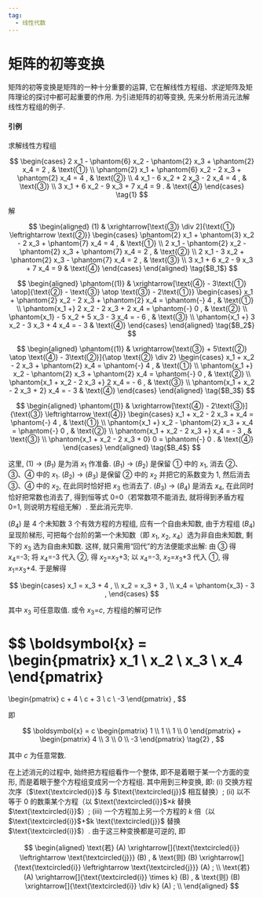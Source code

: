 ```yaml
---
tag:
  - 线性代数
---
```


# 矩阵的初等变换

矩阵的初等变换是矩阵的一种十分重要的运算, 它在解线性方程组、求逆矩阵及矩阵理论的探讨中都可起重要的作用. 为引进矩阵的初等变换, 先来分析用消元法解线性方程组的例子.

#### 引例

求解线性方程组

$$
\begin{cases}
           2  x_1 - \phantom{6} x_2 - \phantom{2} x_3 + \phantom{2} x_4 = 2 , & \text{①} \\
  \phantom{2} x_1 + \phantom{6} x_2 -          2  x_3 + \phantom{2} x_4 = 4 , & \text{②} \\
           4  x_1 -          6  x_2 +          2  x_3 -          2  x_4 = 4 , & \text{③} \\
           3  x_1 +          6  x_2 -          9  x_3 +          7  x_4 = 9 . & \text{④}
\end{cases}
\tag{1}
$$

解

$$
\begin{aligned}
  (1)
    & \xrightarrow[\text{③} \div 2]{\text{①} \leftrightarrow \text{②}}
      \begin{cases}
        \phantom{2} x_1 + \phantom{3} x_2 -          2  x_3 + \phantom{7} x_4 = 4 , & \text{①} \\
                 2  x_1 - \phantom{2} x_2 - \phantom{2} x_3 + \phantom{7} x_4 = 2 , & \text{②} \\
                 2  x_1 -          3  x_2 + \phantom{2} x_3 - \phantom{7} x_4 = 2 , & \text{③} \\
                 3  x_1 +          6  x_2 -          9  x_3 +          7  x_4 = 9   & \text{④}
      \end{cases}
\end{aligned}
\tag{$B_1$}
$$

$$
\begin{aligned}
  \phantom{(1)}
    & \xrightarrow[\text{④} - 3\text{①} \atop]{\text{②} - \text{③} \atop \text{③} - 2\text{①}}
      \begin{cases}
                 x_1  + \phantom{2} x_2 - 2 x_3 + \phantom{2} x_4 = \phantom{-} 4 , & \text{①} \\
        \phantom{x_1  +}         2  x_2 - 2 x_3 +          2  x_4 = \phantom{-} 0 , & \text{②} \\
        \phantom{x_1} -          5  x_2 + 5 x_3 -          3  x_4 =          -  6 , & \text{③} \\
        \phantom{x_1  +}         3  x_2 - 3 x_3 +          4  x_4 =          -  3   & \text{④}
      \end{cases}
\end{aligned}
\tag{$B_2$}
$$

$$
\begin{aligned}
  \phantom{(1)}
    & \xrightarrow[\text{③} + 5\text{②} \atop \text{④} - 3\text{②}]{\atop \text{②} \div 2}
      \begin{cases}
                 x_1 +  x_2 -          2  x_3 + \phantom{2} x_4 = \phantom{-} 4 , & \text{①} \\
        \phantom{x_1 +} x_2 - \phantom{2} x_3 + \phantom{2} x_4 = \phantom{-} 0 , & \text{②} \\
        \phantom{x_1 +  x_2 -          2  x_3 +}         2  x_4 =          -  6 , & \text{③} \\
        \phantom{x_1 +  x_2 -          2  x_3 +          2} x_4 =          -  3   & \text{④}
      \end{cases}
\end{aligned}
\tag{$B_3$}
$$

$$
\begin{aligned}
  \phantom{(1)}
    & \xrightarrow[\text{④} - 2\text{③}]{\text{③} \leftrightarrow \text{④}}
      \begin{cases}
                 x_1 +  x_2 -          2  x_3 +  x_4 = \phantom{-} 4 , & \text{①} \\
        \phantom{x_1 +} x_2 - \phantom{2} x_3 +  x_4 = \phantom{-} 0 , & \text{②} \\
        \phantom{x_1 +  x_2 -          2  x_3 +} x_4 =          -  3 , & \text{③} \\
        \phantom{x_1 +  x_2 -          2  x_3 + 0} 0 = \phantom{-} 0 . & \text{④}
      \end{cases}
\end{aligned}
\tag{$B_4$}
$$

这里, (1) → ($B_1$) 是为消 $x_1$ 作准备. ($B_1$) → ($B_2$) 是保留 ① 中的 $x_1$, 消去 ②、③、④ 中的 $x_1$. ($B_2$) → ($B_3$) 是保留 ② 中的 $x_2$ 并把它的系数变为 $1$, 然后消去 ③、④ 中的 $x_2$, 在此同时恰好把 $x_3$ 也消去了. ($B_3$) → ($B_4$) 是消去 $x_4$, 在此同时恰好把常数也消去了, 得到恒等式 $0$=$0$（若常数项不能消去, 就将得到矛盾方程 $0$=$1$, 则说明方程组无解）. 至此消元完毕.

($B_4$) 是 $4$ 个未知数 $3$ 个有效方程的方程组, 应有一个自由未知数, 由于方程组 ($B_4$) 呈现阶梯形, 可把每个台阶的第一个未知数（即 $x_1$, $x_2$, $x_4$）选为非自由未知数, 剩下的 $x_3$ 选为自由未知数. 这样, 就只需用“回代”的方法便能求出解: 由 ③ 得 $x_4$=-$3$; 将 $x_4$=-$3$ 代入 ②, 得 $x_2$=$x_3$+$3$; 以 $x_4$=-$3$, $x_2$=$x_3$+$3$ 代入 ①, 得 $x_1$=$x_3$+$4$. 于是解得

$$
\begin{cases}
  x_1 =          x_3  + 4 , \\
  x_2 =          x_3  + 3 , \\
  x_4 = \phantom{x_3} - 3 ,
\end{cases}
$$

其中 $x_3$ 可任意取值. 或令 $x_3$=$c$, 方程组的解可记作

$$
\boldsymbol{x} =
\begin{pmatrix}
  x_1 \\
  x_2 \\
  x_3 \\
  x_4
\end{pmatrix}
=
\begin{pmatrix}
  c + 4 \\
  c + 3 \\
    c   \\
   -3
\end{pmatrix}
,
$$

即

$$
\boldsymbol{x} = c
\begin{pmatrix}
  1 \\
  1 \\
  1 \\
  0
\end{pmatrix}
+
\begin{pmatrix}
   4 \\
   3 \\
   0 \\
  -3
\end{pmatrix}
\tag{2}
,
$$

其中 $c$ 为任意常数.

在上述消元的过程中, 始终把方程组看作一个整体, 即不是着眼于某一个方面的变形, 而是着眼于整个方程组变成另一个方程组. 其中用到三种变换, 即: (i) 交换方程次序（$\text{\textcircled{i}}$ 与 $\text{\textcircled{j}}$ 相互替换）; (ii) 以不等于 $0$ 的数乘某个方程（以 $\text{\textcircled{i}}$×$k$ 替换 $\text{\textcircled{i}}$）; (iii) 一个方程加上另一个方程的 $k$ 倍（以 $\text{\textcircled{i}}$+$k \text{\textcircled{j}}$ 替换 $\text{\textcircled{i}}$）. 由于这三种变换都是可逆的, 即

$$
\begin{aligned}
  \text{若} (A) \xrightarrow[]{\text{\textcircled{i}} \leftrightarrow \text{\textcircled{j}}} (B) , & \text{则} (B) \xrightarrow[]{\text{\textcircled{i}} \leftrightarrow \text{\textcircled{j}}} (A) ; \\
  \text{若} (A) \xrightarrow[]{\text{\textcircled{i}} \times k} (B) ,                               & \text{则} (B) \xrightarrow[]{\text{\textcircled{i}} \div k} (A) ; \\
\end{aligned}
$$
